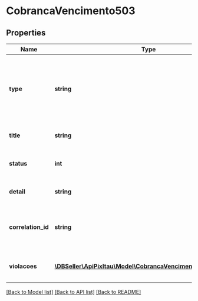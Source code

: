 # CobrancaVencimento503

## Properties
Name | Type | Description | Notes
------------ | ------------- | ------------- | -------------
**type** | **string** | URI de referência que identifica o tipo de problema. De acordo com a RFC 7807. | 
**title** | **string** | Descrição resumida do problema. | 
**status** | **int** | Código HTTP do status retornado. | 
**detail** | **string** | Descrição completa do problema. | [optional] 
**correlation_id** | **string** | Identificador de correlação do problema para fins de suporte | [optional] 
**violacoes** | [**\DBSeller\ApiPixItau\Model\CobrancaVencimento403Violacoes[]**](CobrancaVencimento403Violacoes.md) | Violações registradas no documento | [optional] 

[[Back to Model list]](../../README.md#documentation-for-models) [[Back to API list]](../../README.md#documentation-for-api-endpoints) [[Back to README]](../../README.md)

